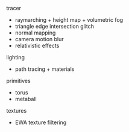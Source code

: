 tracer
 - raymarching + height map + volumetric fog
 - triangle edge intersection glitch
 - normal mapping
 - camera motion blur
 - relativistic effects

lighting
 - path tracing + materials

primitives
 - torus
 - metaball

textures
 - EWA texture filtering

